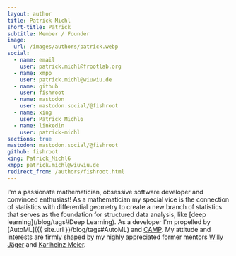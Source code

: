 ```yaml
---
layout: author
title: Patrick Michl
short-title: Patrick
subtitle: Member / Founder
image:
  url: /images/authors/patrick.webp
social:
  - name: email
    user: patrick.michl@frootlab.org
  - name: xmpp
    user: patrick.michl@wiuwiu.de
  - name: github
    user: fishroot
  - name: mastodon
    user: mastodon.social/@fishroot
  - name: xing
    user: Patrick_Michl6
  - name: linkedin
    user: patrick-michl
sections: true
mastodon: mastodon.social/@fishroot
github: fishroot
xing: Patrick_Michl6
xmpp: patrick.michl@wiuwiu.de
redirect_from: /authors/fishroot.html
---
```


I'm a passionate mathematician, obsessive software developer and convinced
enthusiast! As a mathematician my special vice is the connection of statistics
with differential geometry to create a new branch of
statistics that serves as the foundation for
structured data analysis, like [deep learning](/blog/tags#Deep Learning). As a
developer I'm propelled by [AutoML]({{ site.url }}/blog/tags#AutoML) and
[CAMP](/blog/tags#CAMP). My attitude and interests are firmly shaped by my
highly appreciated former mentors [Willy
Jäger](https://de.wikipedia.org/wiki/Willi_J%C3%A4ger) and [Karlheinz
Meier](https://de.wikipedia.org/wiki/Karlheinz_Meier).
